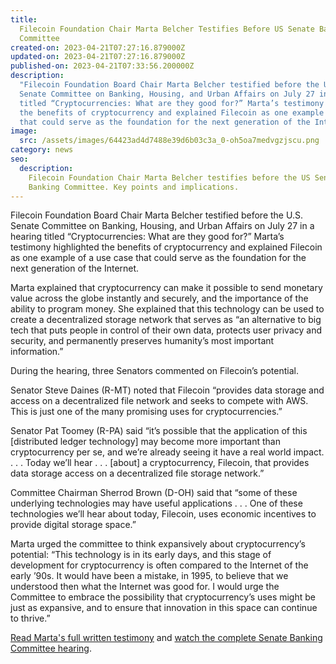 ```yaml
---
title:
  Filecoin Foundation Chair Marta Belcher Testifies Before US Senate Banking
  Committee
created-on: 2023-04-21T07:27:16.879000Z
updated-on: 2023-04-21T07:27:16.879000Z
published-on: 2023-04-21T07:33:56.200000Z
description:
  "Filecoin Foundation Board Chair Marta Belcher testified before the U.S.
  Senate Committee on Banking, Housing, and Urban Affairs on July 27 in a hearing
  titled “Cryptocurrencies: What are they good for?” Marta’s testimony highlighted
  the benefits of cryptocurrency and explained Filecoin as one example of a use case
  that could serve as the foundation for the next generation of the Internet."
image:
  src: /assets/images/64423ad4d7488e39d6b03c3a_0-oh5oa7medvgzjscu.png
category: news
seo:
  description:
    Filecoin Foundation Chair Marta Belcher testifies before the US Senate
    Banking Committee. Key points and implications.
---
```


Filecoin Foundation Board Chair Marta Belcher testified before the U.S. Senate Committee on Banking, Housing, and Urban Affairs on July 27 in a hearing titled “Cryptocurrencies: What are they good for?” Marta’s testimony highlighted the benefits of cryptocurrency and explained Filecoin as one example of a use case that could serve as the foundation for the next generation of the Internet.

Marta explained that cryptocurrency can make it possible to send monetary value across the globe instantly and securely, and the importance of the ability to program money. She explained that this technology can be used to create a decentralized storage network that serves as “an alternative to big tech that puts people in control of their own data, protects user privacy and security, and permanently preserves humanity’s most important information.”

During the hearing, three Senators commented on Filecoin’s potential.

Senator Steve Daines (R-MT) noted that Filecoin “provides data storage and access on a decentralized file network and seeks to compete with AWS. This is just one of the many promising uses for cryptocurrencies.”

Senator Pat Toomey (R-PA) said “it’s possible that the application of this \[distributed ledger technology\] may become more important than cryptocurrency per se, and we’re already seeing it have a real world impact. . . . Today we’ll hear . . . \[about\] a cryptocurrency, Filecoin, that provides data storage access on a decentralized file storage network.”

Committee Chairman Sherrod Brown (D-OH) said that “some of these underlying technologies may have useful applications . . . One of these technologies we’ll hear about today, Filecoin, uses economic incentives to provide digital storage space.”

Marta urged the committee to think expansively about cryptocurrency’s potential: “This technology is in its early days, and this stage of development for cryptocurrency is often compared to the Internet of the early ’90s. It would have been a mistake, in 1995, to believe that we understood then what the Internet was good for. I would urge the Committee to embrace the possibility that cryptocurrency’s uses might be just as expansive, and to ensure that innovation in this space can continue to thrive.”

[Read Marta's full written testimony](https://www.banking.senate.gov/imo/media/doc/Belcher%20Testimony%207-27-21.pdf) and [watch the complete Senate Banking Committee hearing](https://www.banking.senate.gov/hearings/cryptocurrencies-what-are-they-good-for).

